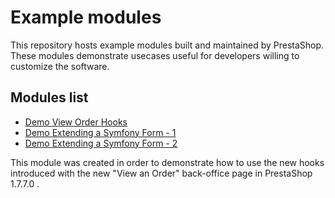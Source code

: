 # Example modules

This repository hosts example modules built and maintained by PrestaShop.
These modules demonstrate usecases useful for developers willing to customize the software.

## Modules list

- [Demo View Order Hooks](https://github.com/PrestaShop/example-modules/tree/master/demovieworderhooks)
- [Demo Extending a Symfony Form - 1](https://github.com/PrestaShop/example-modules/tree/master/demoextendsymfonyform1)
- [Demo Extending a Symfony Form - 2](https://github.com/PrestaShop/example-modules/tree/master/demoextendsymfonyform2)

This module was created in order to demonstrate how to use the new hooks introduced with the new "View an Order" back-office page in PrestaShop 1.7.7.0 .
